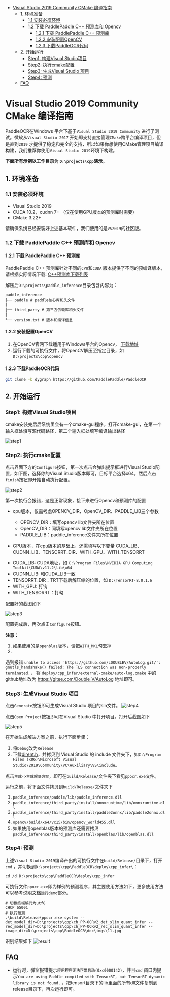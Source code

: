 - [Visual Studio 2019 Community CMake 编译指南](#visual-studio-2019-community-cmake-编译指南)
    - [1. 环境准备](#1-环境准备)
        - [1.1 安装必须环境](#11-安装必须环境)
        - [1.2 下载 PaddlePaddle C++ 预测库和 Opencv](#12-下载-paddlepaddle-c-预测库和-opencv)
            - [1.2.1 下载 PaddlePaddle C++ 预测库](#121-下载-paddlepaddle-c-预测库)
            - [1.2.2 安装配置OpenCV](#122-安装配置opencv)
            - [1.2.3 下载PaddleOCR代码](#123-下载paddleocr代码)
    - [2. 开始运行](#2-开始运行)
        - [Step1: 构建Visual Studio项目](#step1-构建visual-studio项目)
        - [Step2: 执行cmake配置](#step2-执行cmake配置)
        - [Step3: 生成Visual Studio 项目](#step3-生成visual-studio-项目)
        - [Step4: 预测](#step4-预测)
    - [FAQ](#faq)

# Visual Studio 2019 Community CMake 编译指南

PaddleOCR在Windows 平台下基于`Visual Studio 2019 Community` 进行了测试。微软从`Visual Studio 2017`
开始即支持直接管理`CMake`跨平台编译项目，但是直到`2019`
才提供了稳定和完全的支持，所以如果你想使用CMake管理项目编译构建，我们推荐你使用`Visual Studio 2019`环境下构建。

**下面所有示例以工作目录为 `D:\projects\cpp`演示**。

## 1. 环境准备

### 1.1 安装必须环境

* Visual Studio 2019
* CUDA 10.2，cudnn 7+ （仅在使用GPU版本的预测库时需要）
* CMake 3.22+

请确保系统已经安装好上述基本软件，我们使用的是`VS2019`的社区版。

### 1.2 下载 PaddlePaddle C++ 预测库和 Opencv

#### 1.2.1 下载 PaddlePaddle C++ 预测库

PaddlePaddle C++ 预测库针对不同的`CPU`和`CUDA`
版本提供了不同的预编译版本，请根据实际情况下载:  [C++预测库下载列表](https://paddleinference.paddlepaddle.org.cn/user_guides/download_lib.html#windows)

解压后`D:\projects\paddle_inference`目录包含内容为：

```
paddle_inference
├── paddle # paddle核心库和头文件
|
├── third_party # 第三方依赖库和头文件
|
└── version.txt # 版本和编译信息
```

#### 1.2.2 安装配置OpenCV

1. 在OpenCV官网下载适用于Windows平台的Opencv， [下载地址](https://github.com/opencv/opencv/releases)
2. 运行下载的可执行文件，将OpenCV解压至指定目录，如`D:\projects\cpp\opencv`

#### 1.2.3 下载PaddleOCR代码

```bash
git clone -b dygraph https://github.com/PaddlePaddle/PaddleOCR
```

## 2. 开始运行

### Step1: 构建Visual Studio项目

cmake安装完后后系统里会有一个cmake-gui程序，打开cmake-gui，在第一个输入框处填写源代码路径，第二个输入框处填写编译输出路径

![step1](imgs/cmake_step1.png)

### Step2: 执行cmake配置

点击界面下方的`Configure`按钮，第一次点击会弹出提示框进行Visual Studio配置，如下图，选择你的Visual
Studio版本即可，目标平台选择x64。然后点击`finish`按钮即开始自动执行配置。

![step2](imgs/cmake_step2.png)

第一次执行会报错，这是正常现象，接下来进行Opencv和预测库的配置

* cpu版本，仅需考虑OPENCV_DIR、OpenCV_DIR、PADDLE_LIB三个参数

    - OPENCV_DIR：填写opencv lib文件夹所在位置
    - OpenCV_DIR：同填写opencv lib文件夹所在位置
    - PADDLE_LIB：paddle_inference文件夹所在位置

* GPU版本，在cpu版本的基础上，还需填写以下变量
  CUDA_LIB、CUDNN_LIB、TENSORRT_DIR、WITH_GPU、WITH_TENSORRT

- CUDA_LIB: CUDA地址，如 `C:\Program Files\NVIDIA GPU Computing Toolkit\CUDA\v11.2\lib\x64`
- CUDNN_LIB: 和CUDA_LIB一致
- TENSORRT_DIR：TRT下载后解压缩的位置，如 `D:\TensorRT-8.0.1.6`
- WITH_GPU: 打钩
- WITH_TENSORRT：打勾

配置好的截图如下

![step3](imgs/cmake_step3.png)

配置完成后，再次点击`Configure`按钮。

**注意：**

1. 如果使用的是`openblas`版本，请把`WITH_MKL`勾去掉
2.
遇到报错 `unable to access 'https://github.com/LDOUBLEV/AutoLog.git/': gnutls_handshake() failed: The TLS connection was non-properly terminated.`，
将 `deploy/cpp_infer/external-cmake/auto-log.cmake` 中的github地址改为 https://gitee.com/Double_V/AutoLog 地址即可。

### Step3: 生成Visual Studio 项目

点击`Generate`按钮即可生成Visual Studio 项目的sln文件。
![step4](imgs/cmake_step4.png)

点击`Open Project`按钮即可在Visual Studio 中打开项目。打开后截图如下

![step5](imgs/vs_step1.png)

在开始生成解决方案之前，执行下面步骤：

1. 将`Debug`改为`Release`
2. 下载[dirent.h](https://paddleocr.bj.bcebos.com/deploy/cpp_infer/cpp_files/dirent.h)，并拷贝到 Visual Studio 的 include
   文件夹下，如`C:\Program Files (x86)\Microsoft Visual Studio\2019\Community\VC\Auxiliary\VS\include`。

点击`生成->生成解决方案`，即可在`build/Release/`文件夹下看见`ppocr.exe`文件。

运行之前，将下面文件拷贝到`build/Release/`文件夹下

1. `paddle_inference/paddle/lib/paddle_inference.dll`
2. `paddle_inference/third_party/install/onnxruntime/lib/onnxruntime.dll`
3. `paddle_inference/third_party/install/paddle2onnx/lib/paddle2onnx.dll`
4. `opencv/build/x64/vc15/bin/opencv_world455.dll`
5. 如果使用openblas版本的预测库还需要拷贝 `paddle_inference/third_party/install/openblas/lib/openblas.dll`

### Step4: 预测

上述`Visual Studio 2019`编译产出的可执行文件在`build/Release/`目录下，打开`cmd`
，并切换到`D:\projects\cpp\PaddleOCR\deploy\cpp_infer\`：

```
cd /d D:\projects\cpp\PaddleOCR\deploy\cpp_infer
```

可执行文件`ppocr.exe`即为样例的预测程序，其主要使用方法如下，更多使用方法可以参考[说明文档](../readme.md)`运行demo`部分。

```shell
# 切换终端编码为utf8
CHCP 65001
# 执行预测
.\build\Release\ppocr.exe system --det_model_dir=D:\projects\cpp\ch_PP-OCRv2_det_slim_quant_infer --rec_model_dir=D:\projects\cpp\ch_PP-OCRv2_rec_slim_quant_infer --image_dir=D:\projects\cpp\PaddleOCR\doc\imgs\11.jpg
```

识别结果如下
![result](imgs/result.jpg)

## FAQ

* 运行时，弹窗报错提示`应用程序无法正常启动(0xc0000142)`，并且`cmd`
  窗口内提示`You are using Paddle compiled with TensorRT, but TensorRT dynamic library is not found.`
  ，把tensort目录下的lib里面的所有dll文件复制到release目录下，再次运行即可。
